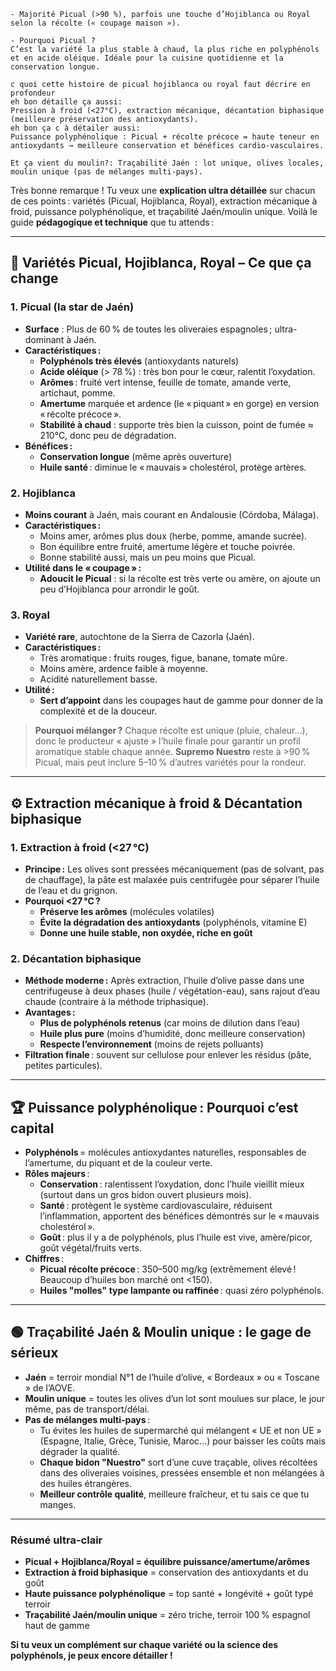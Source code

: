 ```
- Majorité Picual (>90 %), parfois une touche d’Hojiblanca ou Royal selon la récolte (« coupage maison »).

- Pourquoi Picual ? 
C’est la variété la plus stable à chaud, la plus riche en polyphénols et en acide oléique. Idéale pour la cuisine quotidienne et la conservation longue. 

c quoi cette histoire de picual hojiblanca ou royal faut décrire en profondeur 
eh bon détaille ça aussi: 
Pression à froid (<27°C), extraction mécanique, décantation biphasique (meilleure préservation des antioxydants). 
eh bon ça c à détailer aussi: 
Puissance polyphénolique : Picual + récolte précoce = haute teneur en antioxydants → meilleure conservation et bénéfices cardio-vasculaires. 

Et ça vient du moulin?: Traçabilité Jaén : lot unique, olives locales, moulin unique (pas de mélanges multi-pays).
```

Très bonne remarque ! Tu veux une **explication ultra détaillée** sur chacun de ces points :
 variétés (Picual, Hojiblanca, Royal), extraction mécanique à froid, puissance polyphénolique, et traçabilité Jaén/moulin unique.
 Voilà le guide **pédagogique et technique** que tu attends :

------

## 🌱 **Variétés Picual, Hojiblanca, Royal – Ce que ça change**

### **1. Picual (la star de Jaén)**

- **Surface** : Plus de 60 % de toutes les oliveraies espagnoles ; ultra-dominant à Jaén.
- **Caractéristiques :**
  - **Polyphénols très élevés** (antioxydants naturels)
  - **Acide oléique** (> 78 %) : très bon pour le cœur, ralentit l’oxydation.
  - **Arômes** : fruité vert intense, feuille de tomate, amande verte, artichaut, pomme.
  - **Amertume** marquée et ardence (le « piquant » en gorge) en version « récolte précoce ».
  - **Stabilité à chaud** : supporte très bien la cuisson, point de fumée ≈ 210°C, donc peu de dégradation.
- **Bénéfices :**
  - **Conservation longue** (même après ouverture)
  - **Huile santé** : diminue le « mauvais » cholestérol, protège artères.

### **2. Hojiblanca**

- **Moins courant** à Jaén, mais courant en Andalousie (Córdoba, Málaga).
- **Caractéristiques :**
  - Moins amer, arômes plus doux (herbe, pomme, amande sucrée).
  - Bon équilibre entre fruité, amertume légère et touche poivrée.
  - Bonne stabilité aussi, mais un peu moins que Picual.
- **Utilité dans le « coupage » :**
  - **Adoucit le Picual** : si la récolte est très verte ou amère, on ajoute un peu d’Hojiblanca pour arrondir le goût.

### **3. Royal**

- **Variété rare**, autochtone de la Sierra de Cazorla (Jaén).
- **Caractéristiques :**
  - Très aromatique : fruits rouges, figue, banane, tomate mûre.
  - Moins amère, ardence faible à moyenne.
  - Acidité naturellement basse.
- **Utilité :**
  - **Sert d’appoint** dans les coupages haut de gamme pour donner de la complexité et de la douceur.

> **Pourquoi mélanger ?**
>  Chaque récolte est unique (pluie, chaleur…), donc le producteur « ajuste » l’huile finale pour garantir un profil aromatique stable chaque année. **Supremo Nuestro** reste à >90 % Picual, mais peut inclure 5–10 % d’autres variétés pour la rondeur.

------

## ⚙️ **Extraction mécanique à froid & Décantation biphasique**

### **1. Extraction à froid (<27 °C)**

- **Principe :** Les olives sont pressées mécaniquement (pas de solvant, pas de chauffage), la pâte est malaxée puis centrifugée pour séparer l’huile de l’eau et du grignon.
- **Pourquoi <27 °C ?**
  - **Préserve les arômes** (molécules volatiles)
  - **Évite la dégradation des antioxydants** (polyphénols, vitamine E)
  - **Donne une huile stable, non oxydée, riche en goût**

### **2. Décantation biphasique**

- **Méthode moderne :** Après extraction, l’huile d’olive passe dans une centrifugeuse à deux phases (huile / végétation-eau), sans rajout d’eau chaude (contraire à la méthode triphasique).
- **Avantages :**
  - **Plus de polyphénols retenus** (car moins de dilution dans l’eau)
  - **Huile plus pure** (moins d’humidité, donc meilleure conservation)
  - **Respecte l’environnement** (moins de rejets polluants)
- **Filtration finale** : souvent sur cellulose pour enlever les résidus (pâte, petites particules).

------

## 🏆 **Puissance polyphénolique : Pourquoi c’est capital**

- **Polyphénols** = molécules antioxydantes naturelles, responsables de l’amertume, du piquant et de la couleur verte.
- **Rôles majeurs** :
  - **Conservation** : ralentissent l’oxydation, donc l’huile vieillit mieux (surtout dans un gros bidon ouvert plusieurs mois).
  - **Santé** : protègent le système cardiovasculaire, réduisent l’inflammation, apportent des bénéfices démontrés sur le « mauvais cholestérol ».
  - **Goût** : plus il y a de polyphénols, plus l’huile est vive, amère/picor, goût végétal/fruits verts.
- **Chiffres** :
  - **Picual récolte précoce** : 350–500 mg/kg (extrêmement élevé ! Beaucoup d’huiles bon marché ont <150).
  - **Huiles "molles" type lampante ou raffinée** : quasi zéro polyphénols.

------

## 🟢 **Traçabilité Jaén & Moulin unique : le gage de sérieux**

- **Jaén** = terroir mondial N°1 de l’huile d’olive, « Bordeaux » ou « Toscane » de l’AOVE.
- **Moulin unique** = toutes les olives d’un lot sont moulues sur place, le jour même, pas de transport/délai.
- **Pas de mélanges multi-pays** :
  - Tu évites les huiles de supermarché qui mélangent « UE et non UE » (Espagne, Italie, Grèce, Tunisie, Maroc…) pour baisser les coûts mais dégrader la qualité.
  - **Chaque bidon "Nuestro"** sort d’une cuve traçable, olives récoltées dans des oliveraies voisines, pressées ensemble et non mélangées à des huiles étrangères.
  - **Meilleur contrôle qualité**, meilleure fraîcheur, et tu sais ce que tu manges.

------

### **Résumé ultra-clair**

- **Picual + Hojiblanca/Royal = équilibre puissance/amertume/arômes**
- **Extraction à froid biphasique** = conservation des antioxydants et du goût
- **Haute puissance polyphénolique** = top santé + longévité + goût typé terroir
- **Traçabilité Jaén/moulin unique** = zéro triche, terroir 100 % espagnol haut de gamme

**Si tu veux un complément sur chaque variété ou la science des polyphénols, je peux encore détailler !**